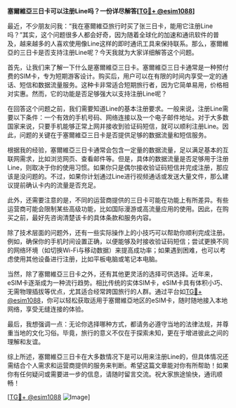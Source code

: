 **塞爾維亞三日卡可以注册Line吗？一份详尽解答[[TG💪+ @esim1088](https://t.me/s/esim1088)]**

最近，不少朋友问我：“我在塞爾維亞旅行时买了张三日卡，能用它注册Line吗？”其实，这个问题很多人都会好奇，因为随着全球化的加速和通讯软件的普及，越来越多的人喜欢使用像Line这样的即时通讯工具来保持联系。那么，塞爾維亞的三日卡是否支持注册Line呢？今天我就为大家详细解答这个问题。

首先，让我们来了解一下什么是塞爾維亞三日卡。塞爾維亞三日卡通常是一种预付费的SIM卡，专为短期游客设计。购买后，用户可以在有限的时间内享受一定的通话、短信和数据流量服务。这种卡非常适合短期旅行者，因为它简单易用，价格相对实惠。然而，它的功能是否足够强大以支持注册Line呢？

在回答这个问题之前，我们需要知道Line的基本注册要求。一般来说，注册Line需要以下条件：一个有效的手机号码、网络连接以及一个电子邮件地址。对于大多数国家来说，只要手机能够正常上网并接收到验证码短信，就可以顺利注册Line。因此，问题的关键在于塞爾維亞三日卡是否提供足够的数据流量和短信服务。

根据我的经验，塞爾維亞三日卡通常会包含一定量的数据流量，足以满足基本的互联网需求，比如浏览网页、查看邮件等。但是，具体的数据流量是否足够用于注册Line，则取决于你的使用习惯。如果你只是偶尔接收验证码短信并完成注册，那应该是没问题的。不过，如果你计划通过Line进行视频通话或发送大量文件，那么建议提前确认卡内的流量是否充足。

此外，还需要注意的是，不同的运营商提供的三日卡可能在功能上有所差异。有些运营商可能会限制某些高级功能，比如国际漫游或高流量应用的使用。因此，在购买之前，最好先咨询清楚该卡的具体条款和服务内容。

除了技术层面的问题外，还有一些实际操作上的小技巧可以帮助你顺利完成注册。例如，确保你的手机时间设置正确，以便能够及时接收验证码短信；尝试更换不同的网络环境（如切换Wi-Fi与移动数据）来提高成功率；如果遇到困难，也可以考虑使用其他设备进行注册，比如平板电脑或笔记本电脑。

当然，除了塞爾維亞三日卡之外，还有其他更灵活的选择可供选择。近年来，eSIM卡逐渐成为一种流行趋势。相比传统的实体SIM卡，eSIM卡具有体积小巧、无需物理插拔等优点，尤其适合经常跨国旅行的人群。通过平台如[TG💪+ @esim1088](https://t.me/s/esim1088)，你可以轻松获取适用于塞爾維亞地区的eSIM卡，随时随地接入本地网络，享受无缝连接的体验。

最后，我想强调一点：无论你选择哪种方式，都请务必遵守当地的法律法规，并尊重当地的文化习俗。毕竟，旅行的意义不仅在于探索未知，更在于增进彼此之间的理解和友谊。

综上所述，塞爾維亞三日卡在大多数情况下是可以用来注册Line的，但具体情况还需结合个人需求和运营商提供的服务来判断。希望这篇文章能对你有所帮助！如果你有任何疑问或需要进一步的信息，请随时留言交流。祝大家旅途愉快，通讯顺畅！

[[TG💪+ @esim1088](https://t.me/s/esim1088) ![Image](https://i.postimg.cc/4NQfJmqS/Snipaste-2025-05-13-00-14-12.png)]